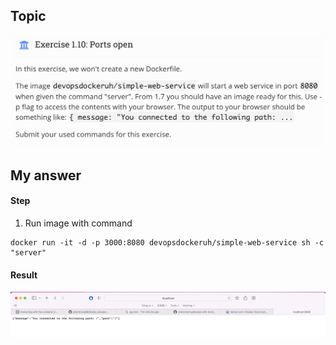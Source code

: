 ## Topic 
![Topic_1_10](../public/part_1/image/Topic_1_10.png) 

## My answer
#### Step
1. Run image with command
```
docker run -it -d -p 3000:8080 devopsdockeruh/simple-web-service sh -c "server"
```

#### Result
![Answer_1_10](../public/part_1/image/Answer_1_10.png)

